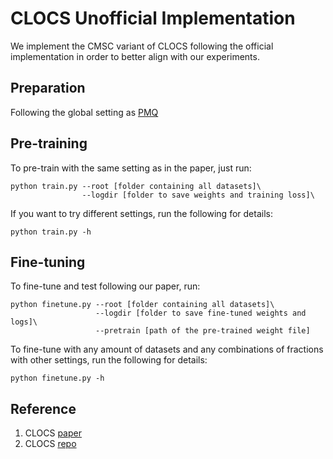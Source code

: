 # CLOCS Unofficial Implementation

We implement the CMSC variant of CLOCS following the official implementation in order to better align with our experiments.

## Preparation

Following the global setting as [PMQ](https://github.com/3hiuwoo/PMQ/blob/main/README.md)

## Pre-training

To pre-train with the same setting as in the paper, just run:

```shell
python train.py --root [folder containing all datasets]\
                --logdir [folder to save weights and training loss]\
```

If you want to try different settings, run the following for details:

```shell
python train.py -h
```

## Fine-tuning

To fine-tune and test following our paper, run:

```shell
python finetune.py --root [folder containing all datasets]\
                   --logdir [folder to save fine-tuned weights and logs]\
                   --pretrain [path of the pre-trained weight file]
```

To fine-tune with any amount of datasets and any combinations of fractions with other settings, run the following for details:

```shell
python finetune.py -h
```

## Reference

1. CLOCS [paper](https://proceedings.mlr.press/v139/kiyasseh21a/kiyasseh21a.pdf)
2. CLOCS [repo](https://github.com/danikiyasseh/CLOCS.git)
